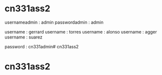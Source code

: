# cn331ass2
usernameadmin : admin
passwordadmin : admin

username : gerrard
username : torres
username : alonso
username : agger
username : suarez

password : cn331admin# cn331ass2
# cn331ass2
